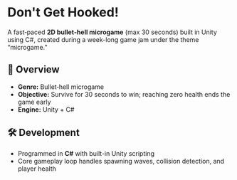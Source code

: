 # Don't Get Hooked!

A fast‑paced **2D bullet‑hell microgame** (max 30 seconds) built in Unity using C#, created during a week-long game jam under the theme “microgame.”

## 🎯 Overview

- **Genre:** Bullet‑hell microgame  
- **Objective:** Survive for 30 seconds to win; reaching zero health ends the game early  
- **Engine:** Unity + C#

## 🛠️ Development

- Programmed in **C#** with built-in Unity scripting  
- Core gameplay loop handles spawning waves, collision detection, and player health 
